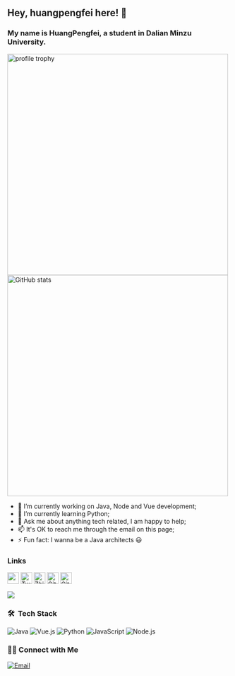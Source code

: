 ## Hey, huangpengfei here! 👋

### My name is HuangPengfei, a student in Dalian Minzu University.

<img alt="profile trophy" src="https://github-profile-trophy.vercel.app/?username=LoveClean&column=4&theme=gruvbox&margin-w=15&margin-h=15&no-frame=true" width="500">

<img alt="GitHub stats" src="https://github-readme-stats.vercel.app/api?username=LoveClean" width="500">

- 🔭 I’m currently working on Java, Node and Vue development;
- 🌱 I’m currently learning Python;<!-- 🌈 I’m looking for collaborators on [sakura-next](https://github.com/mashirozx/sakura/tree/next);-->
- 💬 Ask me about anything tech related, I am happy to help;
- 📫 It's OK to reach me through the email on this page;
- ⚡ Fun fact: I wanna be a Java architects 😃

### Links

[<img height="26" src="https://shields.io/badge/Bilibili-ffffff.svg?style=flat-square&logo=bilibili">](https://space.bilibili.com/128829597)
[<img height="26" src="https://shields.io/badge/Twitter-ffffff.svg?style=flat-square&logo=twitter" alt="Twitter" />](https://weibo.com/u/2844571151)
[<img height="26" src="https://shields.io/badge/Zhihu-ffffff.svg?style=flat-square&logo=zhihu" alt="Zhihu" />](https://www.zhihu.com/people/love-clean-24)
[<img height="26" src="https://shields.io/badge/Github-ffffff.svg?style=flat-square&logo=github" alt="Github" />](https://github.com/LoveClean)
[<img height="26" src="https://shields.io/badge/Gitee-ffffff.svg?style=flat-square&logo=gitee" alt="Gitee" />](https://gitee.com/loveclean)

<img src="https://github-readme-stats.vercel.app/api/top-langs/?username=LoveClean&layout=compact"></img>

### 🛠 &nbsp;Tech Stack
![Java](https://img.shields.io/badge/-Java-333333?style=flat&logo=java)
![Vue.js](https://img.shields.io/badge/-Vue-333333?style=flat&logo=vue.js)
![Python](https://img.shields.io/badge/-Python-333333?style=flat&logo=python)
![JavaScript](https://img.shields.io/badge/-JavaScript-333333?style=flat&logo=javascript)
![Node.js](https://img.shields.io/badge/-Node-333333?style=flat&logo=node.js)

### 🤝🏻&nbsp;Connect with Me
<a href="mailto:huangpengfei0512@qq.com"><img alt="Email" src="https://img.shields.io/badge/Email-huangpengfei0512@qq.com-blue?style=flat-square&logo=gmail"></a>
